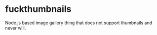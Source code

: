 fuckthumbnails
==============

Node.js based image gallery thing that does not support thumbnails and never will.
